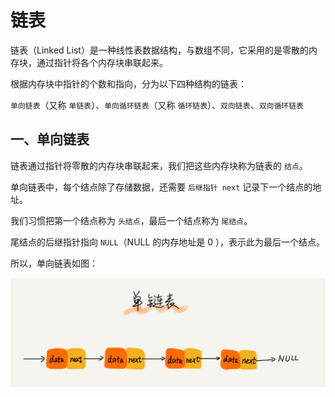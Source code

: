 # 链表

链表（Linked List）是一种线性表数据结构，与数组不同，它采用的是零散的内存块，通过指针将各个内存块串联起来。

根据内存块中指针的个数和指向，分为以下四种结构的链表：

`单向链表`（又称 `单链表`）、`单向循环链表`（又称 `循环链表`）、`双向链表`、`双向循环链表`

## 一、单向链表

链表通过指针将零散的内存块串联起来，我们把这些内存块称为链表的 `结点`。

单向链表中，每个结点除了存储数据，还需要 `后继指针 next` 记录下一个结点的地址。

我们习惯把第一个结点称为 `头结点`，最后一个结点称为 `尾结点`。

尾结点的后继指针指向 `NULL`（NULL 的内存地址是 0 ），表示此为最后一个结点。

所以，单向链表如图：

![单向链表](img/singly-linked-list.jpg)